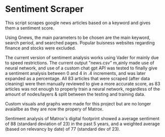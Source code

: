 # Sentiment Scraper

This script scrapes google news articles based on a keyword and gives them a sentiment score. 

Using Gnews, the main parameters to be chosen are the main keyword, search period, and searched pages. Popular buisness websites regarding finance and stocks were excluded. 

The current version of sentiment analysis works using Vader for mainly due to speed restrictions. The current output "news.csv" m,ainly made use of neural network, and use of a custom chat gpt API was tested to finally give a sentiment analysis between 0 and 4 in .4 increments, and was later expanded as a percentage. All 83 articles that were scraped (after data cleaning) were then manually reviewed to give a more accurate score, as 83 articles was not enough to properly train a neural network, regardless of the amount of nodes/layers & split between the testing and training data. 

Custom visuals and graphs were made for this project but are no longer avaiallbe as they are now the propery of Matrox.

Sentiment analysis of Matrox's digital footprint showed a average sentiment of 88 (standard deviation of 23) in the past 5 years, and a weighted average (based on relevancy by date) of 77 (standard dev of 23). 
